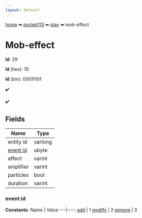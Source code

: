 ```yaml
---
layout: default
---
```


[home](/) ➡ [pocket113](/protocol/pocket113) ➡ [play](/protocol/pocket113/play) ➡ mob-effect

# Mob-effect

**Id**: 29

**Id** (hex): 1D

**Id** (bin): 00011101

✔️

✔️

## Fields

Name | Type
---|---
entity id | varlong
[event id](#event-id) | ubyte
effect | varint
amplifier | varint
particles | bool
duration | varint

### event id

**Constants**:
Name | Value
---|:---:
[add](event-id_add) | 1
[modify](event-id_modify) | 2
[remove](event-id_remove) | 3

